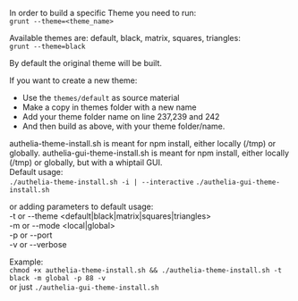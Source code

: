 In order to build a specific Theme you need to run:
<br>`grunt --theme=<theme_name>`

Available themes are: default, black, matrix, squares, triangles:
<br>`grunt --theme=black`

By default the original theme will be built.

If you want to create a new theme:
- Use the `themes/default` as source material
- Make a copy in themes folder with a new name
- Add your theme folder name on line 237,239 and 242
- And then build as above, with your theme folder/name.

authelia-theme-install.sh is meant for npm install, either locally (/tmp) or globally.
authelia-gui-theme-install.sh is meant for npm install, either locally (/tmp) or globally, but with a whiptail GUI.                                                                       
Default usage:                                                         
`./authelia-theme-install.sh -i | --interactive`
`./authelia-gui-theme-install.sh`

or adding parameters to default usage:                                 
   -t or --theme <default|black|matrix|squares|triangles>              
   -m or --mode <local|global>                                         
   -p or --port <port number>  
   -v or --verbose  

Example:<br>`chmod +x authelia-theme-install.sh && ./authelia-theme-install.sh -t black -m global -p 88 -v`<br> or just `./authelia-gui-theme-install.sh`
